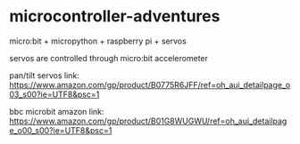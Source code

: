 # microcontroller-adventures
micro:bit + micropython + raspberry pi + servos

servos are controlled through micro:bit accelerometer

pan/tilt servos link: https://www.amazon.com/gp/product/B0775R6JFF/ref=oh_aui_detailpage_o03_s00?ie=UTF8&psc=1

bbc microbit amazon link: https://www.amazon.com/gp/product/B01G8WUGWU/ref=oh_aui_detailpage_o00_s00?ie=UTF8&psc=1
